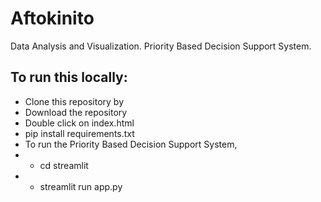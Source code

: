 # Aftokinito


Data Analysis and Visualization. 
Priority Based Decision Support System.

## To run this locally:
- Clone this repository by
- Download the repository
- Double click on index.html
- pip install requirements.txt
- To run the Priority Based Decision Support System, 
- - cd streamlit
- - streamlit run app.py
